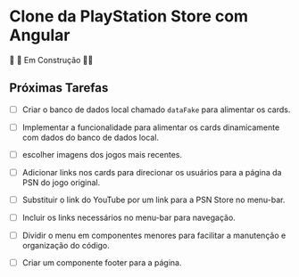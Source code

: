 # Clone da PlayStation Store com Angular

🚧 🚧 Em Construção 🚧🚧

## Próximas Tarefas

- [ ] Criar o banco de dados local chamado `dataFake` para alimentar os cards.

- [ ] Implementar a funcionalidade para alimentar os cards dinamicamente com dados do banco de dados local.

- [ ] escolher imagens dos jogos mais recentes.

- [ ] Adicionar links nos cards para direcionar os usuários para a página da PSN do jogo original.

- [ ] Substituir o link do YouTube por um link para a PSN Store no menu-bar.

- [ ] Incluir os links necessários no menu-bar para navegação.

- [ ] Dividir o menu em componentes menores para facilitar a manutenção e organização do código.

- [ ] Criar um componente footer para a página.
